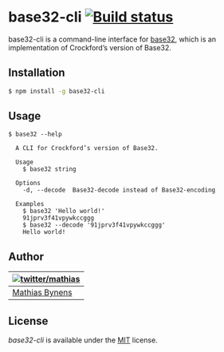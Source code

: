 # base32-cli [![Build status](https://travis-ci.org/mathiasbynens/base32-cli.svg?branch=master)](https://travis-ci.org/mathiasbynens/base32-cli)

base32-cli is a command-line interface for [base32](https://github.com/agnoster/base32-js), which is an implementation of Crockford’s version of Base32.

## Installation

```bash
$ npm install -g base32-cli
```

## Usage

```
$ base32 --help

  A CLI for Crockford’s version of Base32.

  Usage
    $ base32 string

  Options
    -d, --decode  Base32-decode instead of Base32-encoding

  Examples
    $ base32 'Hello world!'
    91jprv3f41vpywkccggg
    $ base32 --decode '91jprv3f41vpywkccggg'
    Hello world!
```

## Author

| [![twitter/mathias](https://gravatar.com/avatar/24e08a9ea84deb17ae121074d0f17125?s=70)](https://twitter.com/mathias "Follow @mathias on Twitter") |
|---|
| [Mathias Bynens](https://mathiasbynens.be/) |

## License

_base32-cli_ is available under the [MIT](https://mths.be/mit) license.
